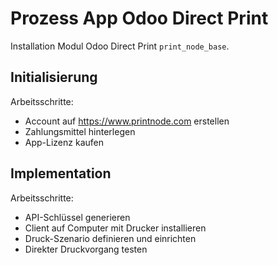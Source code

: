 # Prozess App Odoo Direct Print
Installation Modul Odoo Direct Print `print_node_base`.

## Initialisierung

Arbeitsschritte:
* Account auf <https://www.printnode.com> erstellen
* Zahlungsmittel hinterlegen
* App-Lizenz kaufen

## Implementation

Arbeitsschritte:
- API-Schlüssel generieren
- Client auf Computer mit Drucker installieren
- Druck-Szenario definieren und einrichten
- Direkter Druckvorgang testen